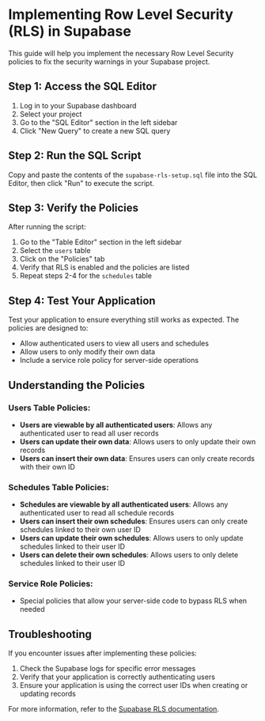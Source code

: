 # Implementing Row Level Security (RLS) in Supabase

This guide will help you implement the necessary Row Level Security policies to fix the security warnings in your Supabase project.

## Step 1: Access the SQL Editor

1. Log in to your Supabase dashboard
2. Select your project
3. Go to the "SQL Editor" section in the left sidebar
4. Click "New Query" to create a new SQL query

## Step 2: Run the SQL Script

Copy and paste the contents of the `supabase-rls-setup.sql` file into the SQL Editor, then click "Run" to execute the script.

## Step 3: Verify the Policies

After running the script:

1. Go to the "Table Editor" section in the left sidebar
2. Select the `users` table
3. Click on the "Policies" tab
4. Verify that RLS is enabled and the policies are listed
5. Repeat steps 2-4 for the `schedules` table

## Step 4: Test Your Application

Test your application to ensure everything still works as expected. The policies are designed to:

- Allow authenticated users to view all users and schedules
- Allow users to only modify their own data
- Include a service role policy for server-side operations

## Understanding the Policies

### Users Table Policies:
- **Users are viewable by all authenticated users**: Allows any authenticated user to read all user records
- **Users can update their own data**: Allows users to only update their own records
- **Users can insert their own data**: Ensures users can only create records with their own ID

### Schedules Table Policies:
- **Schedules are viewable by all authenticated users**: Allows any authenticated user to read all schedule records
- **Users can insert their own schedules**: Ensures users can only create schedules linked to their own user ID
- **Users can update their own schedules**: Allows users to only update schedules linked to their user ID
- **Users can delete their own schedules**: Allows users to only delete schedules linked to their user ID

### Service Role Policies:
- Special policies that allow your server-side code to bypass RLS when needed

## Troubleshooting

If you encounter issues after implementing these policies:

1. Check the Supabase logs for specific error messages
2. Verify that your application is correctly authenticating users
3. Ensure your application is using the correct user IDs when creating or updating records

For more information, refer to the [Supabase RLS documentation](https://supabase.com/docs/guides/auth/row-level-security).
